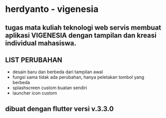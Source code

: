 herdyanto - vigenesia
==
tugas mata kuliah teknologi web servis membuat aplikasi VIGENESIA dengan tampilan dan kreasi individual mahasiswa.
--
LIST PERUBAHAN
--
- desain baru dan berbeda dari tampilan awal
- fungsi sama tidak ada perubahan, hanya peletakan tombol yang berbeda
- splashscreen custom buatan sendiri
- launcher icon custom

dibuat dengan flutter versi v.3.3.0
--
